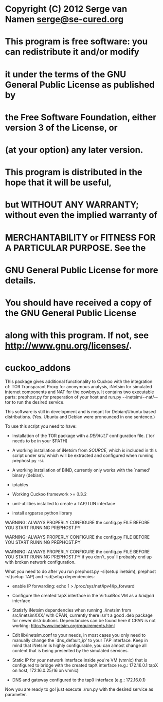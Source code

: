 # Copyright (C) 2012  Serge van Namen <serge@se-cured.org>
#
# This program is free software: you can redistribute it and/or modify
# it under the terms of the GNU General Public License as published by
# the Free Software Foundation, either version 3 of the License, or
# (at your option) any later version.
#
# This program is distributed in the hope that it will be useful,
# but WITHOUT ANY WARRANTY; without even the implied warranty of
# MERCHANTABILITY or FITNESS FOR A PARTICULAR PURPOSE.  See the
# GNU General Public License for more details.
#
# You should have received a copy of the GNU General Public License
# along with this program.  If not, see <http://www.gnu.org/licenses/>.

cuckoo_addons
=============

This package gives additional functionality to Cuckoo with the integration of: 
TOR Transparant Proxy for anonymous analysis, iNetsim for simulated internet components and NAT for the cowboys.
It contains two executable parts: prephost.py for preperation of your host and run.py --inetsim/--nat/--tor to run the desired service. 

This software is still in development and is meant for Debian/Ubuntu based distributions. (Yes. Ubuntu and Debian were pronounced in one sentence.)

To use this script you need to have:

* Installation of the TOR package with a _DEFAULT_ configuration file. (`tor' needs to be in your $PATH)

* A working installation of iNetsim from _SOURCE_, which is included in this script under src/ which will be extracted and configured when running prephost.py -si.

* A working installation of BIND, currently only works with the `named' binary (debian).

* iptables  

* Working Cuckoo framework >= 0.3.2

* uml-utilities installed to create a TAP/TUN interface

* install argparse python library



WARNING: ALWAYS PROPERLY CONFIGURE the config.py FILE BEFORE YOU START RUNNING PREPHOST.PY

WARNING: ALWAYS PROPERLY CONFIGURE the config.py FILE BEFORE YOU START RUNNING PREPHOST.PY

WARNING: ALWAYS PROPERLY CONFIGURE the config.py FILE BEFORE YOU START RUNNING PREPHOST.PY
if you don't, you'll probably end up with broken network configuration.



 What you need to do after you run prephost.py -si(setup inetsim), prephost -st(setup TAP) and -sd(setup dependencies:

* enable IP forwarding: echo 1 > /proc/sys/net/ipv4/ip_forward 

* Configure the created tapX interface in the VirtualBox VM as a _bridged_ interface

* Statisfy iNetsim depandencies when running ./inetsim from src/inetsimXXX/ with CPAN, currently there isn't a good .deb package for newer distributions.
  Dependancies can be found here if CPAN is not working: http://www.inetsim.org/requirements.html

* Edit lib/inetsim.conf to your needs, in most cases you only need to manually change the `dns_default_ip' to your TAP interface.
  Keep in mind that iNetsim is highly configurable, you can almost change all content that is being presented by the simulated services. 

* Static IP for your network interface inside you're VM (vmnic) that is configured to bridge with the created tapX interface (e.g.: 172.16.0.1 tapX on host, 172.16.0.25/16 on vmnic)

* DNS and gateway configured to the tap0 interface (e.g.: 172.16.0.1)

Now you are ready to go! just execute ./run.py with the desired service as parameter.



